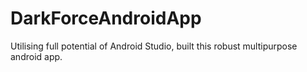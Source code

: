 # DarkForceAndroidApp
Utilising full potential of Android Studio, built this robust multipurpose android app.
